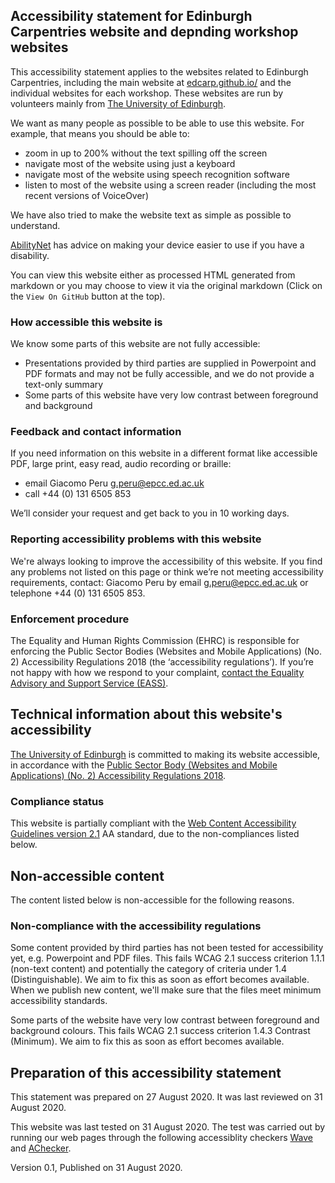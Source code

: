 ## Accessibility statement for Edinburgh Carpentries website and depnding workshop websites

This accessibility statement applies to the websites related to Edinburgh Carpentries, including the main website at [edcarp.github.io/](https://edcarp.github.io/) and the individual websites for each workshop. These websites are run by volunteers mainly from [The University of Edinburgh](http://www.ed.ac.uk).  


We want as many people as possible to be able to use this website. For example, that means you should be able to:

- zoom in up to 200% without the text spilling off the screen
- navigate most of the website using just a keyboard
- navigate most of the website using speech recognition software
- listen to most of the website using a screen reader (including the most recent versions of VoiceOver)

We have also tried to make the website text as simple as possible to understand.

[AbilityNet](https://mcmw.abilitynet.org.uk/) has advice on making your device easier to use if you have a disability.

You can view this website either as processed HTML generated from markdown or you may choose to view it via the original markdown (Click on the `View On GitHub` button at the top).

### How accessible this website is

We know some parts of this website are not fully accessible:

* Presentations provided by third parties are supplied in Powerpoint and PDF formats and may not be fully accessible, and we do not provide a text-only summary
* Some parts of this website have very low contrast between foreground and background

### Feedback and contact information

If you need information on this website in a different format like accessible PDF, large print, easy read, audio recording or braille:

* email Giacomo Peru [g.peru@epcc.ed.ac.uk](mailto:g.peru@epcc.ed.ac.uk)
* call +44 (0) 131 6505 853

We’ll consider your request and get back to you in 10 working days.

### Reporting accessibility problems with this website

We're always looking to improve the accessibility of this website.
If you find any problems not listed on this page or think we’re not meeting accessibility requirements, contact:  Giacomo Peru by email [g.peru@epcc.ed.ac.uk](mailto:g.peru@epcc.ed.ac.uk) or telephone +44 (0) 131 6505 853.

### Enforcement procedure

The Equality and Human Rights Commission (EHRC) is responsible for enforcing the Public Sector Bodies (Websites and Mobile Applications) (No. 2) Accessibility Regulations 2018 (the ‘accessibility regulations’). If you’re not happy with how we respond to your complaint, [contact the Equality Advisory and Support Service (EASS)](https://www.equalityadvisoryservice.com/).

## Technical information about this website's accessibility

[The University of Edinburgh](http://www.ed.ac.uk) is committed to making its website accessible, in accordance with the [Public Sector Body (Websites and Mobile Applications) (No. 2) Accessibility Regulations 2018](https://www.legislation.gov.uk/uksi/2018/852/contents/made).

### Compliance status

This website is partially compliant with the [Web Content Accessibility Guidelines version 2.1](https://www.w3.org/TR/WCAG21/) AA standard, due to the non-compliances listed below.

## Non-accessible content

The content listed below is non-accessible for the following reasons.

### Non-compliance with the accessibility regulations

Some content provided by third parties has not been tested for accessibility yet, e.g. Powerpoint and PDF files. This fails WCAG 2.1 success criterion 1.1.1 (non-text content) and potentially the category of criteria under 1.4 (Distinguishable). We aim to fix this as soon as effort becomes available. When we publish new content, we'll make sure that the files meet minimum accessibility standards.

Some parts of the website have very low contrast between foreground and background colours. This fails WCAG 2.1 success criterion 1.4.3 Contrast (Minimum). We aim to fix this as soon as effort becomes available.

## Preparation of this accessibility statement

This statement was prepared on 27 August 2020. It was last reviewed on 31 August 2020.

This website was last tested on 31 August 2020. The test was carried out by running our web pages through the following accessiblity checkers [Wave](https://wave.webaim.org/extension/) and [AChecker](https://achecker.ca/).


Version 0.1, Published on 31 August 2020.
